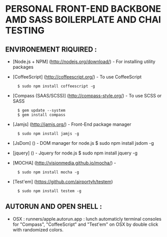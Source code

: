 PERSONAL FRONT-END BACKBONE AMD SASS BOILERPLATE AND CHAI TESTING
=================================================================

ENVIRONEMENT RIQUIRED :
-----------------------

- [Node.js + NPM] (http://nodejs.org/download/) - For installing utility packages

- [CoffeeScript] (http://coffeescript.org/) - To use CoffeeScript

        $ sudo npm install coffeescript -g

- [Compass (SAAS/SCSS)] (http://compass-style.org/) - To use SCSS or SASS

		$ gem update --system
		$ gem install compass


- [Jamjs] (http://jamjs.org/) - Front-End package manager

		$ sudo npm install jamjs -g

- [JsDom] () - DOM manager for node.js
		$ sudo npm install jsdom -g

- [jquery] () - Jquery for node.js
		$ sudo npm install jquery -g

- [MOCHA] (http://visionmedia.github.io/mocha/) - 

		$ sudo npm install mocha -g

- [Test'em] (https://github.com/airportyh/testem)

		$ sudo npm install testem -g


AUTORUN AND OPEN SHELL :
------------------------

- OSX : runners/apple.autorun.app : lunch automaticly terminal consoles for "Compass", "CoffeeScript" and "Test'em" on OSX by double click with randomized colors.